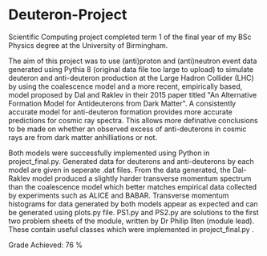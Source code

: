 # Deuteron-Project
Scientific Computing project completed term 1 of the final year of my BSc Physics degree at the University of Birmingham.

The aim of this project was to use (anti)proton and (anti)neutron event data generated using Pythia 8 (original data file too large to upload) to simulate deuteron and anti-deuteron production
at the Large Hadron Collider (LHC) by using the coalescence model and a more recent, empirically based, model proposed by Dal and Raklev in their 2015 paper titled "An
Alternative Formation Model for Antideuterons from Dark Matter". A consistently accurate model for anti-deuteron formation provides more accurate predictions for cosmic ray
spectra. This allows more definative conclusions to be made on whether an observed excess of anti-deuterons in cosmic rays are from dark matter anhilliations or not.

Both models were successfully implemented using Python in project_final.py. Generated data for deuterons and anti-deuterons by each model are given in seperate .dat files.
From the data generated, the Dal-Raklev model produced a slightly harder transverse momentum spectrum than the coalescence model which better matches empirical data 
collected by experiments such as ALICE and BABAR. Transverse momentum histograms for data generated by both models appear as expected and can be generated using plots.py file.
PS1.py and PS2.py are solutions to the first two problem sheets of the module, written by Dr Philip Ilten (module lead). These contain useful classes which were implemented 
in project_final.py .

Grade Achieved: 76 %
